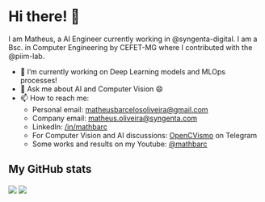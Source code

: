 # Hi there! 👋

I am Matheus, a AI Engineer currently working in @syngenta-digital. I am a Bsc. in Computer Engineering by CEFET-MG where I contributed with the @piim-lab. 

- 🔭 I’m currently working on Deep Learning models and MLOps processes!
- 💬 Ask me about AI and Computer Vision 😄
- 📫 How to reach me: 
  - Personal email: <a href=mailto:matheusbarcelosoliveira@gmail.com>matheusbarcelosoliveira@gmail.com</a>
  - Company email: <a href=mailto:matheus.oliveira@syngenta.com>matheus.oliveira@syngenta.com</a>
  - LinkedIn: <a href=https://www.linkedin.com/in/mathbarc>/in/mathbarc</a>
  - For Computer Vision and AI discussions: [OpenCVismo](https://t.me/opencvBrasil) on Telegram
  - Some works and results on my Youtube: [@mathbarc](https://www.youtube.com/@mathbarc)

## My GitHub stats
<a>
  <img align="center" src="https://github-readme-stats.vercel.app/api/top-langs/?username=mathbarc&langs_count=9&layout=compact&theme=dracula&hide=css,scss,gdscript" />
</a>
<a>
  <img align="center" src="https://github-readme-stats.vercel.app/api?username=mathbarc&count_private=true&show_icons=true&theme=dracula" />
</a>
